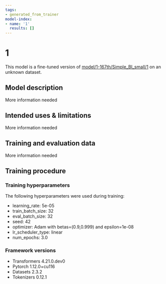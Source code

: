 ```yaml
---
tags:
- generated_from_trainer
model-index:
- name: '1'
  results: []
---
```


<!-- This model card has been generated automatically according to the information the Trainer had access to. You
should probably proofread and complete it, then remove this comment. -->

# 1

This model is a fine-tuned version of [model/1-167th/Simple_BI_small/1](https://huggingface.co/model/1-167th/Simple_BI_small/1) on an unknown dataset.

## Model description

More information needed

## Intended uses & limitations

More information needed

## Training and evaluation data

More information needed

## Training procedure

### Training hyperparameters

The following hyperparameters were used during training:
- learning_rate: 5e-05
- train_batch_size: 32
- eval_batch_size: 32
- seed: 42
- optimizer: Adam with betas=(0.9,0.999) and epsilon=1e-08
- lr_scheduler_type: linear
- num_epochs: 3.0

### Framework versions

- Transformers 4.21.0.dev0
- Pytorch 1.12.0+cu116
- Datasets 2.3.2
- Tokenizers 0.12.1

